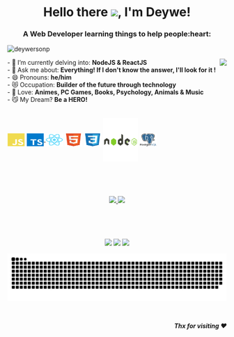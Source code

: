 <h1 align="center">Hello there <img src="https://raw.githubusercontent.com/kaueMarques/kaueMarques/master/hi.gif" width="30px">, I'm Deywe!</h1>
<h3 align="center">A Web Developer learning things to help people:heart:</h3>
<p align="left"> <img src="https://komarev.com/ghpvc/?username=deywersonp" alt="deywersonp"/> </p>


  <img align="right" height="250" src="https://media.giphy.com/media/iSXGM40pQtT7W/giphy.gif">
  
<div>
  - 🌱 I’m currently delving into: <strong>NodeJS & ReactJS</strong> <br>
  - 💬 Ask me about: <strong>Everything! If I don't know the answer, I'll look for it !</strong> <br>
  - 😄 Pronouns: <strong>he/him</strong> <br>
  - 😻 Occupation: <strong>Builder of the future through technology</strong> <br>
  - 💖 Love: <strong>Animes, PC Games, Books, Psychology, Animals & Music</strong> <br>
  - 😼 My Dream? <strong>Be a HERO!</strong>
</div>

<br>
 <div>
  <div style="display: inline_block"><br>
  <a href="https://developer.mozilla.org/pt-BR/docs/Web/JavaScript"><img align="center" alt="Deywe-Js" height="30" width="40" src="https://raw.githubusercontent.com/devicons/devicon/master/icons/javascript/javascript-plain.svg"></a>
  <a href="https://www.typescriptlang.org/"><img align="center" alt="Deywe-Ts" height="30" width="40" src="https://raw.githubusercontent.com/devicons/devicon/master/icons/typescript/typescript-plain.svg">     
  <a href="https://pt-br.reactjs.org/docs/getting-started.html"><img align="center" alt="Deywe-React" height="30" width="40" src="https://raw.githubusercontent.com/devicons/devicon/master/icons/react/react-original.svg"></a>
  <a href="https://developer.mozilla.org/pt-BR/docs/Web/HTML"><img align="center" alt="Deywe-HTML" height="30" width="40" src="https://raw.githubusercontent.com/devicons/devicon/master/icons/html5/html5-original.svg"></a>
  <a href="https://developer.mozilla.org/pt-BR/docs/Web/CSS"><img align="center" alt="Deywe-CSS" height="30" width="40" src="https://raw.githubusercontent.com/devicons/devicon/master/icons/css3/css3-original.svg"></a>
  <a href="https://nodejs.org/en/about/"><img  align="center" alt="Deywe-NodeJS" height="100" width="80" src="https://raw.githubusercontent.com/devicons/devicon/master/icons/nodejs/nodejs-original-wordmark.svg"/></a>
  <a href="https://www.postgresql.org/about/"><img align="center" alt="Deywe-PostgreSQL" height="30" width="40" src="https://raw.githubusercontent.com/devicons/devicon/master/icons/postgresql/postgresql-original-wordmark.svg"/></a>
</div>  
  
<br><br><br>
    
<div align="center">
  <a href="https://github.com/deywersonp">
  <img height="180em" src="https://github-readme-stats.vercel.app/api?username=deywersonp&show_icons=true&theme=tokyonight&title_color=ff9900&include_all_commits=true&count_private=true"/>
  <img height="180em" src="https://github-readme-stats.vercel.app/api/top-langs/?username=deywersonp&layout=compact&langs_count=7&theme=tokyonight&title_color=ff9900"/>
</div>
  
<br><br><br>
 
<div align="center"> 
  <a href="https://www.instagram.com/7passosaonorte/" target="_blank"><img src="https://img.shields.io/badge/-Instagram-%23E4405F?style=for-the-badge&logo=instagram&logoColor=white" target="_blank"></a>
  <a href = "mailto:deywerson.pereira@gmail.com"><img src="https://img.shields.io/badge/-Gmail-%23333?style=for-the-badge&logo=gmail&logoColor=white" target="_blank"></a>
  <a href="https://www.linkedin.com/in/deywerson-pereira/" target="_blank"><img src="https://img.shields.io/badge/-LinkedIn-%230077B5?style=for-the-badge&logo=linkedin&logoColor=white" target="_blank"></a> 
 </div>
  
  ![Snake animation](https://github.com/deywersonp/deywersonp/blob/output/github-contribution-grid-snake.svg)
  
 <br> 
<p align="right"><strong><em>Thx for visiting ♥</em></strong></p>
